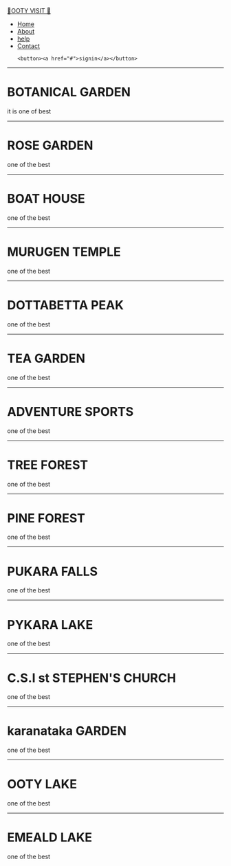   <meta charset="UTF-8">
  <meta name="viewport" content="width=device-width, initial-scale=1">
  <title>OOTY VISIT</title>
  <link rel="stylesheet" href="style.css"/>
</head>

<body>
<nav class="navbar">
  <div class="navdiv">
    <div class="logo"><a href="#">📍OOTY VISIT 🚙</a></div>
      
    
  <ul>
    <li><a href="#">Home</a></li>
    <li><a href="#">About</a></li>
    <li><a href="#">help</a></li>
    <li><a href="#">Contact</a></li>
    
    <button><a href="#">signin</a></button>
  </ul>
  </div>
</nav>
<hr>
<div class="master"><h1>BOTANICAL GARDEN</h1> 
<p>it is one of best</p>
</div>
<hr>
  <div class="master2"><h1> ROSE GARDEN </h1>
    <p>one of the best</p>
  </div>
  <hr>
    <div class="master3"><h1> BOAT HOUSE </h1>
    <p>one of the best</p>
  </div>
  <hr>
    <div class="master4"><h1> MURUGEN TEMPLE </h1>
    <p>one of the best</p>
  </div>
  <hr>
    <div class="master5"><h1> DOTTABETTA PEAK </h1>
    <p>one of the best</p>
  </div>
  <hr>
    <div class="master6"><h1> TEA GARDEN </h1>
    <p>one of the best</p>
  </div>
  <hr>
    <div class="master7"><h1> ADVENTURE SPORTS</h1>
    <p>one of the best</p>
  </div>
  <hr>
  <div class="master8"><h1> TREE FOREST </h1>
    <p>one of the best</p>
  </div>
  <hr>
    <div class="master9"><h1> PINE FOREST </h1>
    <p>one of the best</p>
  </div>
  <hr>
    <div class="master10"><h1> PUKARA FALLS</h1>
    <p>one of the best</p>
  </div>
  <hr>
    <div class="master11"><h1> PYKARA LAKE</h1>
    <p>one of the best</p>
  </div>
  <hr>
    <div class="master12"><h1> C.S.I st STEPHEN'S CHURCH</h1>
    <p>one of the best</p>
  </div>
  <hr>
    <div class="master13"><h1> karanataka GARDEN</h1>
    <p>one of the best</p>
  </div><hr>
    <div class="master14"><h1> OOTY LAKE</h1>
    <p>one of the best</p>
  </div>
  <hr>
    <div class="master15"><h1> EMEALD LAKE </h1>
    <p>one of the best</p>
  </div>
  <br>
  
</body>

</html>
